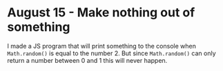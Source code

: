 # August 15 - Make nothing out of something

I made a JS program that will print something to the console when `Math.random()` is equal to the number 2. But since `Math.random()` can only return a number between 0 and 1 this will never happen.